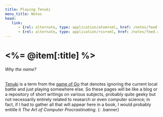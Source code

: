 ```yaml
---
title: Playing Tenuki
menu_title: Notes
head:
   link:
      - {rel: alternate, type: application/atom+xml, href: /notes/feed.atom, title: Posts (Atom)}
      - {rel: alternate, type: application/rss+xml, href: /notes/feed.rss, title: Posts (RSS)}
---
```

# <%= @item[:title] %>

###### Why the name?
[Tenuki](http://senseis.xmp.net/?Tenuki) is a term from the [game of Go](http://senseis.xmp.net/?Go) that denotes ignoring the current local battle and just playing somewhere else.
So these pages will be like a blog or a repository of short writings on various subjects, probably quite geeky but not necessarily entirely related to research or even computer science; in fact, if I had to gather all that will appear here in a book, I would probably entitle it *The Art of Computer Procrastinating*.
{: .banner}
